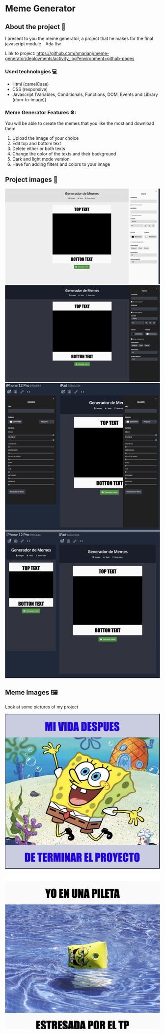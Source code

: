 # Meme Generator 

## About the project 🌟

I present to you the meme generator, a project that he makes for the final javascript module - Ada Itw.

Link to project: https://github.com/hmarianj/meme-generator/deployments/activity_log?environment=github-pages

### Used technologies 💻
- Html (camelCase)
- CSS (responsive)
- Javascript (Variables, Conditionals, Functions, DOM, Events and Library (dom-to-image))

### Meme Generator Features ⚙️:

You will be able to create the memes that you like the most and download them

1. Upload the image of your choice
2. Edit top and bottom text
3. Delete either or both texts
4. Change the color of the texts and their background
5. Dark and light mode version
6. Have fun adding filters and colors to your image

## Project images 📸
![image](./img/ligthMode.png)
![image](./img/darkMode.png)
![image](./img/iphoneAndIpad2.png)
![image](./img/IpadAndIphone.png)

## Meme Images :framed_picture:

Look at some pictures of my project

![image](./img/felizMeme.png)

![image](./img/memeMe.png)
